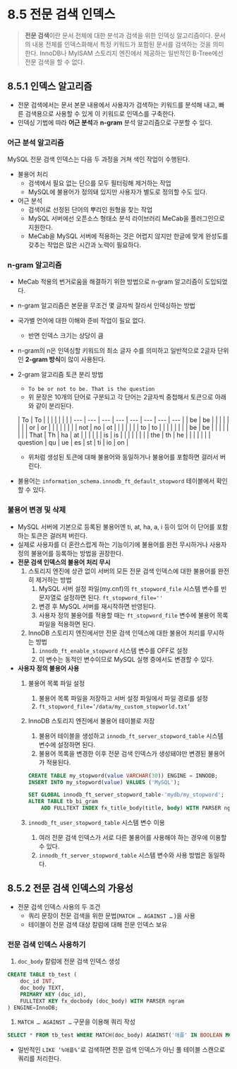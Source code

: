 # 8.5 전문 검색 인덱스

> **전문 검색**이란 문서 전체에 대한 분석과 검색을 위한 인덱싱 알고리즘이다. 문서의 내용 전체를 인덱스화해서 특정 키워드가 포함된 문서를 검색하는 것을 의미한다. InnoDB나 MyISAM 스토리지 엔진에서 제공하는 일반적인 B-Tree에선 전문 검색을 할 수 없다.
>

## 8.5.1 인덱스 알고리즘

- 전문 검색에서는 문서 본문 내용에서 사용자가 검색하는 키워드를 분석해 내고, 빠른 검색용으로 사용할 수 있게 이 키워드로 인덱스를 구축한다.
- 인덱싱 기법에 따라 **어근 분석**과 **n-gram** 분석 알고리즘으로 구분할 수 있다.

### 어근 분석 알고리즘

MySQL 전문 검색 인덱스는 다음 두 과정을 거쳐 색인 작업이 수행된다.

- 불용어 처리
    - 검색에서 필요 없는 단으를 모두 필터링해 제거하는 작업
    - MySQL에 불용어가 정의돼 있지만 사용자가 별도로 정의할 수도 있다.
- 어근 분석
    - 검색어로 선정된 단어의 뿌리인 원형을 찾는 작업
    - MySQL 서버에선 오픈소스 형태소 분석 라이브러리 MeCab을 플러그인으로 지원한다.
    - MeCab을 MySQL 서버에 적용하는 것은 어렵지 않지만 한글에 맞게 완성도를 갖추는 작업은 많은 시간과 노력이 필요하다.

### n-gram 알고리즘

- MeCab 적용의 번거로움을 해결하기 위한 방법으로 n-gram 알고리즘이 도입되었다.
- n-gram 알고리즘은 본문을 무조건 몇 글자씩 잘라서 인덱싱하는 방법
- 국가별 언어에 대한 이해와 준비 작업이 필요 없다.
    - 반면 인덱스 크기는 상당이 큼
- n-gram의 n은 인덱싱할 키워드의 최소 글자 수를 의미하고 일반적으로 2글자 단위인 **2-gram 방식**이 많이 사용된다.
- 2-gram 알고리즘 토큰 분리 방법
    - `To be or not to be. That is the question`
    - 위 문장은 10개의 단어로 구분되고 각 단어는 2글자씩 중첩해서 토큰으로 아래와 같이 분리된다.

  | To | To |  |  |  |  |  |  |
      | --- | --- | --- | --- | --- | --- | --- | --- |
  | be | be |  |  |  |  |  |  |
  | or | or |  |  |  |  |  |  |
  | not | no | ot |  |  |  |  |  |
  | to | to |  |  |  |  |  |  |
  | be | be |  |  |  |  |  |  |
  | That | Th | ha | at |  |  |  |  |
  | is | is |  |  |  |  |  |  |
  | the | th | he |  |  |  |  |  |
  | question | qu | ue | es | st | ti | io | on |
    - 위처럼 생성된 토큰에 대해 불용어와 동일하거나 불용어를 포함하면 걸러서 버린다.
- 불용어는 `information_schema.innodb_ft_default_stopword` 테이블에서 확인할 수 있다.

### 불용어 변경 및 삭제

- MySQL 서버에 기본으로 등록된 불용어엔 ti, at, ha, a, i 등이 있어 이 단어를 포함하는 토큰은 걸러져 버린다.
- 실제로 사용자를 더 혼란스럽게 하는 기능이기에 불용어를 완전 무시하거나 사용자 정의 불용어를 등록하는 방법을 권장한다.
- **전문 검색 인덱스의 불용어 처리 무시**
    1. 스토리지 엔진에 상관 없이 서버의 모든 전문 검색 인덱스에 대한 불용어를 완전히 제거하는 방법
        1. MySQL 서버 설정 파일(my.cnf)의 `ft_stopword_file` 시스템 변수를 빈 문자열로 설정하면 된다. `ft_stopword_file=''`
        2. 변경 후 MySQL 서버를 재시작하면 반영된다.
        3. 사용자 정의 불용어를 적용할 때는 `ft_stopword_file` 변수에 불용어 목록 파일을 적용하면 된다.
    2. InnoDB 스토리지 엔진에서만 전문 검색 인덱스에 대한 불용어 처리를 무시하는 방법
        1. `innodb_ft_enable_stopword` 시스템 변수를 OFF로 설정
        2. 이 변수는 동적인 변수이므로 MySQL 실행 중에서도 변경할 수 있다.
- **사용자 정의 불용어 사용**
    1. 불용어 목록 파일 설정
        1. 불용어 목록 파일을 저장하고 서버 설정 파일에서 파일 경로를 설정
        2. `ft_stopword_file=’/data/my_custom_stopworld.txt’`
    2. InnoDB 스토리지 엔진에서 불용어 테이블로 저장
        1. 불용어 테이블을 생성하고 `innodb_ft_server_stopword_table` 시스템 변수에 설정하면 된다.
        2. 불용어 목록을 변경한 이후 전문 검색 인덱스가 생성돼야만 변경된 불용어가 적용된다.

        ```sql
        CREATE TABLE my_stopword(value VARCHAR(30)) ENGINE = INNODB;
        INSERT INTO my_stopword(value) VALUES ('MySQL');
        
        SET GLOBAL innodb_ft_server_stopword_table-'mydb/my_stopword';
        ALTER TABLE tb_bi_gram
        	ADD FULLTEXT INDEX fx_title_body(title, body) WITH PARSER ngram;
        ```

    3. `innodb_ft_user_stopword_table` 시스템 변수 이용
        1. 여러 전문 검색 인덱스가 서로 다른 불용어를 사용해야 하는 경우에 이용할 수 있다.
        2. `innodb_ft_server_stopword_table` 시스템 변수와 사용 방법은 동일하다.

## 8.5.2 전문 검색 인덱스의 가용성

- 전문 검색 인덱스 사용의 두 조건
    - 쿼리 문장이 전문 검색을 위한 문법(`MATCH … AGAINST …` )을 사용
    - 테이블이 전문 검색 대상 칼럼에 대해 전문 인덱스 보유

### 전문 검색 인덱스 사용하기

1. `doc_body` 칼럼에 전문 검색 인덱스 생성

```sql
CREATE TABLE tb_test (
	doc_id INT,
	doc_body TEXT,
	PRIMARY KEY (doc_id),
	FULLTEXT KEY fx_docbody (doc_body) WITH PARSER ngram
) ENGINE=InnoDB;
```

1. `MATCH … AGAINST …` 구문을 이용해 쿼리 작성

```sql
SELECT * FROM tb_test WHERE MATCH(doc_body) AGAINST('애플' IN BOOLEAN MODE);
```

- 일반적인 `LIKE ‘%애플%’`로 검색하면 전문 검색 인덱스가 아닌 풀 테이블 스캔으로 쿼리를 처리한다.